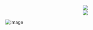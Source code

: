 <center>
  <a href="https://www.github.com/xiaobili">
    <img align="center" src="https://github-readme-stats.vercel.app/api?username=xiaobili&show_icons=true&theme=flag-india&hide_border=true&locale=cn&card_width=1000&border_radius=20"/>
  </a>
<br>
  <a href="https://www.github.com/xiaobili">
    <img align="center" src="https://github-readme-stats.vercel.app/api/top-langs/?username=xiaobili&theme=flag-india&hide_border=true&locale=cn&card_width=1000&border_radius=20"/>
  </a>
</center>

![image](https://cdn.jsdelivr.net/gh/xiaobili/upic_lib@main/uPic/68747470733a2f2f7069632e726d622e62647374617469632e636f6d2f626a682f3233313230382f61653930346133393134356630623863303261636334363162396539366265393231322e706e67.png)
